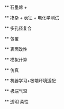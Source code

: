 ** 石墨烯 +

** 掺杂 + 表征 + 电化学测试

** 多孔径复合

** 包覆

** 表面改性

** 模拟计算

** 仿真

** 机器学习+极端环境适配

** 极端气温

** 透明 柔性
